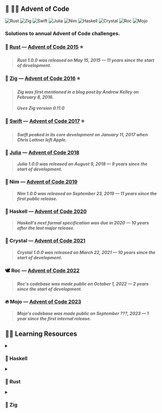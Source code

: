 ## :christmas_tree: :technologist: **Advent of Code**

![Rust](https://img.shields.io/badge/rust-black.svg?style=for-the-badge&logo=rust&logoColor=7C5642)
![Zig](https://img.shields.io/badge/zig-black.svg?style=for-the-badge&logo=zig&logoColor=F6A516)
![Swift](https://img.shields.io/badge/swift-black.svg?style=for-the-badge&logo=swift&logoColor=FE7B35)
![Julia](https://img.shields.io/badge/julia-black.svg?style=for-the-badge&logo=julia&logoColor=A270BA)
![Nim](https://img.shields.io/badge/nim-black.svg?style=for-the-badge&logo=nim&logoColor=F2D401)
![Haskell](https://img.shields.io/badge/haskell-black.svg?style=for-the-badge&logo=haskell&logoColor=5E5086)
![Crystal](https://img.shields.io/badge/crystal-black.svg?style=for-the-badge&logo=crystal&logoColor=FFFFFF)
![Roc](https://img.shields.io/badge/roc-black.svg?style=for-the-badge&logo=fluentd&logoColor=9C7BEA)
![Mojo](https://img.shields.io/badge/mojo-black.svg?style=for-the-badge&logo=fireship&logoColor=FF6522)

### Solutions to annual Advent of Code challenges.

### :crab: [Rust](2015-Rust/) — [Advent of Code 2015](https://adventofcode.com/2015) :star:

> #### _Rust 1.0.0 was released on May 15, 2015 — 11 years since the start of development._

### :lizard: [Zig](2016-Zig/) — [Advent of Code 2016](https://adventofcode.com/2016) :star:

> #### _Zig was first mentioned in a blog post by Andrew Kelley on February 8, 2016._
> #### _Uses Zig version 0.11.0_

### :eagle: [Swift](2017-Swift/) — [Advent of Code 2017](https://adventofcode.com/2017) :star:

> #### _Swift peaked in its core development on January 11, 2017 when Chris Lattner left Apple._

### :juggling_person: [Julia](2018-Julia/) — [Advent of Code 2018](https://adventofcode.com/2018)

> #### _Julia 1.0.0 was released on August 9, 2018 — 9 years since the start of development._

### :crown: Nim — [Advent of Code 2019](https://adventofcode.com/2019)

> #### _Nim 1.0.0 was released on September 23, 2019 — 11 years since the first public release._

### :crystal_ball: Haskell — [Advent of Code 2020](https://adventofcode.com/2020)

> #### _Haskell's next formal specification was due in 2020 — 10 years after the last major release._

### :white_square_button: Crystal — [Advent of Code 2021](https://adventofcode.com/2021)

> #### _Crystal 1.0.0 was released on March 22, 2021 — 10 years since the start of development._

### :dove: Roc — [Advent of Code 2022](https://adventofcode.com/2022)

> #### _Roc's codebase was made public on October 1, 2022 — 2 years since the start of development._

### :fire: Mojo — [Advent of Code 2023](https://adventofcode.com/2023)

> #### _Mojo's codebase was made public on September ???, 2023 — 1 year since the first internal release._

## :teacher: Learning Resources

<details>

<summary><h3>🔮 Haskell</h3></summary>

  - #### :thought_balloon: [School of Haskell](https://www.schoolofhaskell.com/)

  - #### :teacher: [HSE Haskell Course](https://github.com/serokell/hse-haskell-course-src)

  - #### :teacher: [ITMO Haskell Course](https://github.com/jagajaga/FP-Course-ITMO)

  - #### :teacher: [UCSD Haskell Course](https://github.com/ucsd-cse130/wi21)

  - #### :teacher: [UPenn Haskell Course](https://github.com/byorgey/haskell-course)

  - #### :teacher: [Haskell Beginners Course](https://github.com/haskell-beginners-2022/course-plan)

  - #### :book: [Happy Learn Haskell Tutorial](http://www.happylearnhaskelltutorial.com/contents.html)

  - #### :boom: [Bind the Gap Haskell Magazine](https://bindthegap.news/issues.html)

  - #### :thought_balloon: [Functional Programming Jargon](https://functional.works-hub.com/learn/Functional-Programming-Jargon)

  - #### :mag: [Hoogle — Haskell Search Engine](https://hoogle.haskell.org/)

  - #### :thought_balloon: [Haskell Tutorial by Conrad Barski](http://www.lisperati.com/haskell/)

  - #### :black_joker: [Haskell Cheatsheet by Justin Bailey](http://cheatsheet.codeslower.com/)

  - #### :card_file_box: [Haskell Must-Watch List by Oleh Kuchuk](https://github.com/hzlmn/haskell-must-watch)

  - #### :thought_balloon: [Lenses in Pictures Blog Post by Adit Bhargava](https://adit.io/posts/2013-07-22-lenses-in-pictures.html)

  - #### :book: [Haskell for Readers Book by Joachim Breitner](http://haskell-for-readers.nomeata.de/)

  - #### :book: [Haskell Data Analysis Book by Nishant Shukla](http://haskelldata.com/)

  - #### :technologist: [Learn Haskell Basics in 4 Pull Requests Tutorial](https://github.com/kowainik/learn4haskell)

  - #### :thought_balloon: [Functors in Pictures Blog Post by Adit Bhargava](https://adit.io/posts/2013-04-17-functors,_applicatives,_and_monads_in_pictures.html)

  - #### :teacher: [Haskell Beginners Crash Course by Type Classes](https://typeclasses.com/beginner-crash-course)

  - #### :teacher: [Haskell via Sokoban Course by Joachim Breitner](https://haskell-via-sokoban.nomeata.de/)

  - #### :film_projector: [Functional Programming Slides by Peter Thiemann](https://github.com/proglang/FunctionalProgramming)

  - #### :book: [Yet Another Haskell Tutorial Book by Hal Daumé III](http://users.umiacs.umd.edu/~hal/docs/daume02yaht.pdf)

  - #### :teacher: [Programming in Haskell Course by Graham Hutton](http://www.cs.nott.ac.uk/~pszgmh/pih.html)

  - #### :teacher: [Introduction to Haskell Course by Joachim Breitner](https://www.seas.upenn.edu/~cis194/fall16/)

  - #### :teacher: [Beginning Practical Haskell Course by Richard Cook](https://blog.rcook.org/beginning-practical-haskell/)

  - #### :teacher: [Learn Haskell Fast and Hard Course by Yann Esposito](https://yannesposito.com/Scratch/en/blog/Haskell-the-Hard-Way/)

  - #### :book: [Real World Haskell Book by Bryan O'Sullivan and others](http://book.realworldhaskell.org/)

  - #### :thought_balloon: [Haskell Mini-Patterns Handbook by Veronika Romashkina](https://kowainik.github.io/posts/haskell-mini-patterns)

  - #### :teacher: [Functional Systems in Haskell Course by Bryan O'Sullivan](https://github.com/bos/stanford-cs240h)

  - #### :book: [Learn You a Haskell for Great Good! Book by Miran Lipovača](http://learnyouahaskell.com/)

  - #### :tv: [Functional Programming Fundamentals Videos by Erik Meijer](https://docs.microsoft.com/en-us/shows/c9-lectures-erik-meijer-functional-programming-fundamentals/)

  - #### :teacher: [Functional Programming by Example Course by Caio Rodrigues](https://caiorss.github.io/Functional-Programming/)

  - #### :teacher: [Advanced Programming in Haskell Course by Stephanie Weirich](https://www.seas.upenn.edu/~cis552/current/index.html)

  - #### :book: [What I Wish I Knew When Learning Haskell Book by Stephen Diehl](http://dev.stephendiehl.com/hask/)

  - #### :tv: [Haskell for Imperative Programmers Videos by Philipp Hagenlocher](https://www.youtube.com/playlist?list=PLe7Ei6viL6jGp1Rfu0dil1JH1SHk9bgDV)

  - #### :teacher: [Functional Programming in Haskell Course by Tony Morris and Mark Hibberd](https://github.com/system-f/fp-course)

</details>

<details>

<summary><h3>🦀 Rust</h3></summary>

  - #### :technologist: [Rustlings Tutorial](https://github.com/rust-lang/rustlings)

  - #### :tv: [Videos by Jon Gjengset](https://www.youtube.com/playlist?list=PLqbS7AVVErFiWDOAVrPt7aYmnuuOLYvOa)

  - #### :tv: [Videos by Doug Milford](https://www.youtube.com/playlist?list=PLLqEtX6ql2EyPAZ1M2_C0GgVd4A-_L4_5)

  - #### :film_projector: [Slides by Aleksey Kladov](https://github.com/matklad/rust-course)

  - #### :tv: [Videos by Danilo Chiarlone](https://www.youtube.com/playlist?list=PLK_g1a_cAfaaAO6io1Tluy7EZXhAAK1lC)

  - #### :film_projector: [Slides by Alexander Stanovoy](https://gitlab.com/alex.stanovoy/mipt-rust)

  - #### :globe_with_meridians: [Rust 101 Web Site by Ralf Jung](https://www.ralfj.de/projects/rust-101/main.html)

  - #### :tv: [Videos by Tensor Programming](https://www.youtube.com/playlist?list=PLJbE2Yu2zumDF6BX6_RdPisRVHgzV02NW)

  - #### :globe_with_meridians: [Rust by Practice Web Site by Sunface](https://practice.rs/why-exercise.html)

  - #### :globe_with_meridians: [Guide to Rustc Development Web Site](https://rustc-dev-guide.rust-lang.org/)

  - #### :black_joker: [Rust Basics Cheatsheet by Xidorn Quan](https://upsuper.github.io/rust-cheatsheet/)

  - #### :globe_with_meridians: [Tour of Rust Web Site by Richard Anaya](https://tourofrust.com/)

  - #### :book: [Rust Cookbook by the Rust Community](https://rust-lang-nursery.github.io/rust-cookbook/)

  - #### :black_joker: [Rust Language Cheatsheet by Ralf Biedert](https://cheats.rs/)

  - #### :black_joker: [Rust Container Cheatsheet by Raph Levien](https://docs.google.com/presentation/d/1q-c7UAyrUlM-eZyTo1pd8SZ0qwA_wYxmPZVOQkoDmH4/edit)

  - #### :thought_balloon: [Rust Programming Tipz by Ferrous Systems](https://github.com/ferrous-systems/elements-of-rust)

  - #### :teacher: [Rust Teaching Materials by Ferrous Systems](https://ferrous-systems.github.io/teaching-material/index.html)

  - #### :thought_balloon: [Learn Rust in 30 Minutes Blog Post by Amos](https://fasterthanli.me/articles/a-half-hour-to-learn-rust)

  - #### :globe_with_meridians: [24 Days of Rust Web Site by Zbigniew Siciarz](https://zsiciarz.github.io/24daysofrust/index.html)

  - #### :teacher: [Ultimate Rust Crash Course by Nathan Stocks](https://github.com/CleanCut/ultimate_rust_crash_course)

  - #### :book: [The Little Book of Rust Macros by Daniel Keep](https://danielkeep.github.io/tlborm/book/index.html)

  - #### :globe_with_meridians: [Learning Rust Web Site by Dumindu Madunuwan](https://learning-rust.github.io/)

  - #### :globe_with_meridians: [Rust Design Patterns Web Site by Rust Community](https://rust-unofficial.github.io/patterns/)

  - #### :technologist: [Rust Ownership and Borrowing Interactive Visualization](https://github.com/rustviz/rustviz)

  - #### :globe_with_meridians: [A Gentle Introduction To Rust Web Site by Steve Donovan](https://stevedonovan.github.io/rust-gentle-intro/readme.html)

  - #### :black_joker: [Rust Ownership and Borrowing Cheatsheet by Phil Ruffwind](https://rufflewind.com/img/rust-move-copy-borrow.png)

  - #### :teacher: [Programming in Rust Course by Dongze He and Chase Kanipe](https://www.cs.umd.edu/class/fall2021/cmsc388Z/)

  - #### :book: [The Rust Performance Book by Nicholas Nethercote and others](https://nnethercote.github.io/perf-book/)

  - #### :black_joker: [The Periodic Table of Rust Types Cheatsheet by Kang Seonghoon](http://cosmic.mearie.org/2014/01/periodic-table-of-rust-types/)

  - #### :book: [The Rust Programming Language Book by Steve Klabnik and Carol Nichols](https://doc.rust-lang.org/stable/book/)

</details>

<details>

<summary><h3>🦎 Zig</h3></summary>

  - #### :card_file_box: [Zig Community](https://github.com/ziglang/zig/wiki/Community)

  - #### :thought_balloon: [Zig News Blog Posts](https://zig.news/)

  - #### :thought_balloon: [TigerBeetle Blog Posts](https://tigerbeetle.com/blog/)

  - #### :tv: [Zig SHOWTIME Videos](https://www.youtube.com/playlist?list=PL5AY2Vv6EsfTfNuUvdkFOxSFY4L1LVN8N)

  - #### :postbox: [Zig Monthly News Letters](https://zigmonthly.org/)

  - #### :thought_balloon: [Zig Blog Posts by Loris Cro](https://kristoff.it/blog/)

  - #### :thought_balloon: [DEV Community Blog Posts](https://dev.to/t/zig)

  - #### :thought_balloon: [Zig Blog Posts by Lewis Gaul](https://www.lewisgaul.co.uk/blog)

  - #### :thought_balloon: [Zig Blog Posts by Noah Ryan](https://itscomputersciencetime.netlify.app/)

  - #### :technologist: [Ziglings Repo by Dave Gauer](https://github.com/ratfactor/ziglings)

  - #### :thought_balloon: [Zig Blog Posts by Dave Gauer](http://ratfactor.com/zig/)

  - #### :thought_balloon: [Zig Blog Posts by Jakub Konka](http://www.jakubkonka.com/)

  - #### :movie_camera: [Live Streams by Andrew Kelley](https://vimeo.com/andrewrk)

  - #### :globe_with_meridians: [Zig Learn Web Site by Sobeston](https://ziglearn.org/)

  - #### :thought_balloon: [Zig Blog Posts by Eric Engheim](https://medium.com/swlh/zig-the-introduction-dcd173a86975)

  - #### :globe_with_meridians: [Zig Embedded Group Web Site](https://zeg.random-projects.net/)

  - #### :thought_balloon: [Zig Blog Posts by Garrett Squire](https://gsquire.github.io/static/)

  - #### :card_file_box: [Awesome Zig Coding Repos List](https://github.com/stars/tensorush/lists/awesome-zig-coding)

  - #### :thought_balloon: [Zig Blog Posts by Andrew Kelley](https://andrewkelley.me/)

  - #### :thought_balloon: [Allocgate Blog Post by pithlessly](https://pithlessly.github.io/allocgate.html)

  - #### :thought_balloon: [Zig Blog Posts by Jamie Brandon](https://www.scattered-thoughts.net/)

  - #### :thought_balloon: [Zig Blog Posts by Ikrima Elhassan](https://ikrima.dev/dev-notes/zig/zig-crash-course/)

  - #### :thought_balloon: [Zig Blog Posts by Michał Ciesielski](https://ciesie.com/tags/zig/)

  - #### :thought_balloon: [Zig Blog Posts by Nathan Michaels](https://www.nmichaels.org/zig/)

  - #### :thought_balloon: [Buffer Pool Blog Post by Gavin Ray](https://gavinray97.github.io/blog/io-uring-fixed-bufferpool-zig)

  - #### :card_file_box: [Zig Package Aggregator Repos List](https://zpm.random-projects.net/)

  - #### :globe_with_meridians: [Zig Help Web Site by Roman Frołow](https://zighelp.org/)

  - #### :thought_balloon: [Zig Blog Posts by Stephen Gutekanst](https://devlog.hexops.com/archives/)

  - #### :thought_balloon: [Zig Blog Posts by Mitchell Hashimoto](https://mitchellh.com/zig)

  - #### :globe_with_meridians: [Zig By Example Web Site by Ali Chraghi](https://zig-by-example.github.io/)

  - #### :tv: [Zig Roadmap 2023 Talk by Andrew Kelley](https://www.youtube.com/watch?v=AqDdWEiSwMM)

  - #### :tv: [The Road to Zig 1.0 Talk by Andrew Kelley](https://www.youtube.com/watch?v=Gv2I7qTux7g)

  - #### :thought_balloon: [Writing an OS in Zig Blog Posts by knarkzel](https://knarkzel.srht.site/)

  - #### :thought_balloon: [Zig Common Tasks Blog Post by Renato Athaydes](https://renatoathaydes.github.io/zig-common-tasks/)

  - #### :thought_balloon: [Zig In-depth Overview Blog Post by Andrew Kelley](https://ziglang.org/learn/overview/)

  - #### :thought_balloon: [Learn Zig in 30 Minutes Blog Post by Isaac Yonemoto](https://gist.github.com/ityonemo/769532c2017ed9143f3571e5ac104e50)

  - #### :tv: [TigerBeetle Videos by Joran Dirk Greef and Isaac Freund](https://www.youtube.com/channel/UC3TlyQ3h6lC_jSWust2leGg/playlists)

  - #### :thought_balloon: [The Missing Zig Polymorphism Blog Post by Ralph Brorsen](https://revivalizer.xyz/post/the-missing-zig-polymorphism-reference/)

  - #### :tv: [Create an Android Application with Zig Talk by Felix Queißner](https://archive.fosdem.org/2021/schedule/event/zig_android/)

  - #### :tv: [Zig Language Creator Andrew Kelley Interview by Tom Palmer](https://www.youtube.com/watch?v=ZvskDoP09Ao)

  - #### :thought_balloon: [Implementing a File Pager in Zig Blog Posts by Ayende Rahien](https://ayende.com/blog/posts/series/195587-B/implementing-a-file-pager-in-zig)

  - #### :thought_balloon: [How to Write My First Zig Program Blog Post by Sylvain Leroux](https://www.yesik.it/blog/2022/intro-to-zig)

  - #### :headphones: [Zig with Andrew Kelley Podcast Episode by Rob Irving and Jason Turner](https://www.youtube.com/watch?v=AdP6seB4sp4)

  - #### :headphones: [Full-Time Open Source with Andrew Kelley Podcast Episode by Adam Bell](https://corecursive.com/067-zig-with-andrew-kelley/)

  - #### :tv: [A Practical Guide to Applying Data-Oriented Design Talk by Andrew Kelley](https://media.handmade-seattle.com/practical-data-oriented-design/)

  - #### :headphones: [Taking the Warts Off C with Andrew Kelley Podcast Episode by Stephen Gutekanst and Beyang Liu](https://www.youtube.com/watch?v=gn3YsZ6HUHw)

  - #### :tv: [Zig – a Programming Language Designed for Robustness, Optimality and Clarity Talk by Andrew Kelley](https://www.youtube.com/watch?v=Z4oYSByyRak&t)

  - #### :thought_balloon: [Why I Rewrote My Rust Keyboard Firmware in Zig: Consistency, Mastery and Fun Blog Post by Kevin Lynagh](https://kevinlynagh.com/rust-zig/)

  - #### :headphones: [The Race to Replace C & C++ with Andrew Kelley, Ginger Bill and Mason Remaley Podcast Episode by Abner Coimbre](https://media.handmade-seattle.com/the-race-to-replace-c-and-cpp-2/)

</details>

